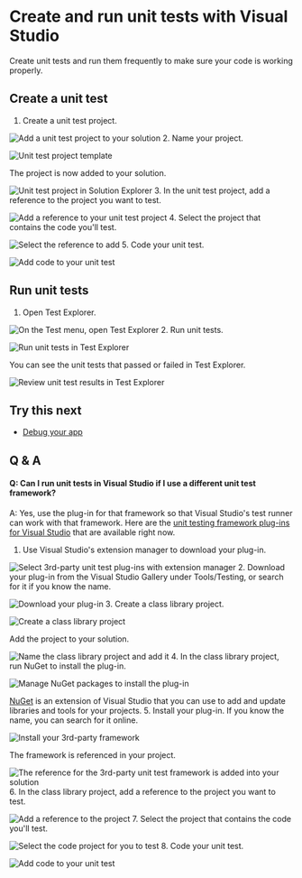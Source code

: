 <properties
	pageTitle="Create and run unit tests with Visual Studio"
  description="Create and run unit tests with Visual Studio"
  services="visual-studio-online"
  documentationCenter = ""
  authors="terryaustin"
  manager="terryaustin"
  editor="terryaustin" /> 

# Create and run unit tests with Visual Studio


Create unit tests and run them frequently to make sure your code is working properly.


## Create a unit test

1. Create a unit test project.



![Add a unit test project to your solution](./media/create-and-run-unit-tests-vs/createunittest1.png)
2. Name your project.



![Unit test project template](./media/create-and-run-unit-tests-vs/createunittest2.png)



The project is now added to your solution.



![Unit test project in Solution Explorer](./media/create-and-run-unit-tests-vs/createunittest5.png)
3. In the unit test project, add a reference to the project you want to test.



![Add a reference to your unit test project](./media/create-and-run-unit-tests-vs/createunittest6.png)
4. Select the project that contains the code you'll test.



![Select the reference to add](./media/create-and-run-unit-tests-vs/createunittest7.png)
5. Code your unit test.



![Add code to your unit test](./media/create-and-run-unit-tests-vs/createunittest8.png)

## Run unit tests

1. Open Test Explorer.



![On the Test menu, open Test Explorer](./media/create-and-run-unit-tests-vs/rununittest1.png)
2. Run unit tests.



![Run unit tests in Test Explorer](./media/create-and-run-unit-tests-vs/rununittest2.png)



You can see the unit tests that passed or failed in Test Explorer.



![Review unit test results in Test Explorer](./media/create-and-run-unit-tests-vs/rununittest3.png)

## Try this next

- [Debug your app](https://www.visualstudio.com/get-started/code/debug-your-app-vs)

## Q &amp; A

#### Q:    Can I run unit tests in Visual Studio if I use a different unit test framework?


A:  Yes, use the plug-in for that framework so that Visual Studio's test runner 
can work with that framework. Here are the 
[unit testing framework plug-ins for Visual Studio](http://go.microsoft.com/fwlink/?LinkID=246630) 
that are available right now.


1. Use Visual Studio's extension manager to download your plug-in.



![Select 3rd-party unit test plug-ins with extension manager](./media/create-and-run-unit-tests-vs/install3rdpartyunittestframeworks1.png)
2. Download your plug-in from the Visual Studio Gallery under Tools/Testing, 
or search for it if you know the name.



![Download your plug-in](./media/create-and-run-unit-tests-vs/install3rdpartyunittestframeworks2.png)
3. Create a class library project.



![Create a class library project](./media/create-and-run-unit-tests-vs/create3rdpartyunittest1.png)



Add the project to your solution.



![Name the class library project and add it](./media/create-and-run-unit-tests-vs/create3rdpartyunittest3.png)
4. In the class library project, run NuGet to install the plug-in.



![Manage NuGet packages to install the plug-in](./media/create-and-run-unit-tests-vs/create3rdpartyunittest3a.png)



[NuGet](http://nuget.codeplex.com/documentation) is an extension of Visual Studio 
that you can use to add and update libraries and tools for your projects.
5. Install your plug-in. If you know the name, you can search for it online.



![Install your 3rd-party framework](./media/create-and-run-unit-tests-vs/create3rdpartyunittest4.png)



The framework is referenced in your project.



![The reference for the 3rd-party unit test framework is added into your solution](./media/create-and-run-unit-tests-vs/create3rdpartyunittest6.png)
6. In the class library project, add a reference to the project you want to test.



![Add a reference to the project](./media/create-and-run-unit-tests-vs/createunittest6.png)
7. Select the project that contains the code you'll test.



![Select the code project for you to test](./media/create-and-run-unit-tests-vs/createunittest7.png)
8. Code your unit test.



![Add code to your unit test](./media/create-and-run-unit-tests-vs/create3rdpartyunittest7.png)
